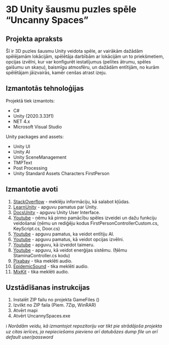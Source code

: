 # 3D Unity šausmu puzles spēle  “Uncanny Spaces”

## Projekta apraksts
Šī ir 3D puzles šausmu Unity veidota spēle, ar vairākām dažādām spēlējamām lokācijām, spēlētāja darbībām ar lokācijām un to priekšmetiem, opcijas izvēlni, kur var konfigurēt iestatījumus (pelītes ātrumu, spēles gaišumu un skaņu), baismīgu atmosfēru, un dažādām entītijām, no kurām spēlētājam jāizvairās, kamēr cenšas atrast izeju.

## Izmantotās tehnoloģijas
Projektā tiek izmantots:
- C#
- Unity (2020.3.33f1)
- NET 4.x
- Microsoft Visual Studio

Unity packages and assets:
- Unity UI
- Unity AI
- Unity SceneManagement
- TMPText
- Post Processing
- Unity Standard Assets Characters FirstPerson


## Izmantotie avoti
1. [StackOverflow](https://stackoverflow.com/) - meklēju informāciju, kā salabot kļūdas.
2. [LearnUnity](https://learn.unity.com/) - apguvu pamatus par Unity.
3. [DocsUnity](https://docs.unity3d.com/Packages/com.unity.ugui@1.0/manual/index.html) - apguvu Unity User Interface.
4. [Youtube](https://www.youtube.com/watch?v=g2cEOHzMDBc&list=PLWI8H56cvVoI0xd2FOIDschZbTKXlm71r&ab_channel=Omogonix) - ņēmu kā pirmo pamācību spēles izveidei un dažu funkciju veidošanai (ņēmu un rediģēju kodus FirstPersonControllerCustom.cs, KeyScript.cs, Door.cs) 
5. [Youtube](https://www.youtube.com/watch?v=atCOd4o7tG4&t=570s&ab_channel=CodeMonkey) - apguvu pamatus, ka veidot entītiju AI.
6. [Youtube](https://www.youtube.com/watch?v=JivuXdrIHK0&t=204s&ab_channel=Brackeys) - apguvu pamatus, kā veidot opcijas izvēlni.
7. [Youtube](https://www.youtube.com/watch?v=POq1i8FyRyQ&t=104s&ab_channel=RehopeGames) - apguvu, kā izveidot taimeru.
8. [Youtube](https://www.youtube.com/watch?v=Fs2YCoamO_U&ab_channel=SpeedTutor) - apguvu, kā veidot enerģijas sistēmu. (Ņēmu StaminaController.cs kodu)
9. [Pixabay](https://pixabay.com/) - tika meklēti audio.
10. [EpidemicSound](https://www.epidemicsound.com/) - tika meklēti audio.
11. [MixKit](https://mixkit.co/free-sound-effects/horror/) - tika meklēti audio.
  

## Uzstādīšanas instrukcijas
1. Instalēt ZIP failu no projekta GameFiles ()
2. Izvilkt no ZIP faila (Piem. 7Zip, WinRAR)
3. Atvērt mapi
4. Atvērt UncannySpaces.exe
  
:information_source: *Norādām veidu, kā izmantojot repozitoriju var tikt pie strādājoša projekta uz citas ierīces, ja nepieciešams pievieno arī datubāzes dump file un arī default user/password*
